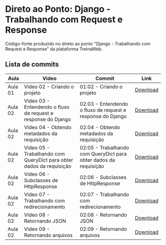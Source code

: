 # Direto ao Ponto: Django - Trabalhando com Request e Response

Código-fonte produzido no direto ao ponto "Django - Trabalhando com Request e Response" da plataforma TreinaWeb.

## Lista de commits

| Aula    | Video                                                               | Commit                                                           | Link                                                                                                                                            |
| ------- | ------------------------------------------------------------------- | ---------------------------------------------------------------- | ----------------------------------------------------------------------------------------------------------------------------------------------- |
| Aula 01 | Vídeo 02 - Criando o projeto                                        | 01:02 - Criando o projeto                                        | [Download](https://github.com/treinaweb/treinaweb-django-trabalhando-com-request-response/archive/1a34e51e7c39d8dca8bcc4176d739f2ccee441b6.zip) |
| Aula 02 | Vídeo 03 - Entendendo o fluxo de request e response do Django       | 02:03 - Entendendo o fluxo de request e response do Django       | [Download](https://github.com/treinaweb/treinaweb-django-trabalhando-com-request-response/archive/db848ae0b51ad5f34a39abc082aabdd3128eb9e7.zip) |
| Aula 02 | Vídeo 04 - Obtendo metadados da requisição                          | 02:04 - Obtendo metadados da requisição                          | [Download](https://github.com/treinaweb/treinaweb-django-trabalhando-com-request-response/archive/30f98d6f49f45bd9b7e8ac76d43ebd2e4f20e87f.zip) |
| Aula 02 | Vídeo 05 - Trabalhando com QueryDict para obter dados da requisição | 02:05 - Trabalhando com QueryDict para obter dados da requisição | [Download](https://github.com/treinaweb/treinaweb-django-trabalhando-com-request-response/archive/c34d692cff3e8d1fbc2442f0e9b10f039aedc14c.zip) |
| Aula 02 | Vídeo 06 - Subclasses de HttpResponse                               | 02:06 - Subclasses de HttpResponse                               | [Download](https://github.com/treinaweb/treinaweb-django-trabalhando-com-request-response/archive/22ea76ed278f4c87dbeec59db829033ab2e1a43c.zip) |
| Aula 02 | Vídeo 07 - Trabalhando com redirecionamento                         | 02:07 - Trabalhando com redirecionamento                         | [Download](https://github.com/treinaweb/treinaweb-django-trabalhando-com-request-response/archive/32cd7850eda0f3a2b1393ddc965b1eb60e8061a0.zip) |
| Aula 02 | Vídeo 08 - Retornando JSON                                          | 02:08 - Retornando JSON                                          | [Download](https://github.com/treinaweb/treinaweb-django-trabalhando-com-request-response/archive/e1aeca8ae88da21a3558ce907a2447d5d1f42d1a.zip) |
| Aula 02 | Vídeo 09 - Retornando arquivos                                      | 02:09 - Retornando arquivos                                      | [Download](https://github.com/treinaweb/treinaweb-django-trabalhando-com-request-response/archive/4b904d5fc487124c418ff3574bf60e0e5bf6601b.zip) |
